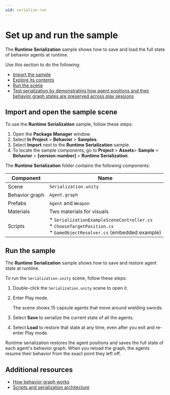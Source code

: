 ```yaml
---
uid: serialize-run
---
```


# Set up and run the sample

The **Runtime Serialization** sample shows how to save and load the full state of behavior agents at runtime.

Use this section to do the following:

* [Import the sample](#import-and-open-the-sample-scene)
* [Explore its contents](#import-and-open-the-sample-scene)
* [Run the scene](#run-the-sample)
* [Test serialization by demonstrating how agent positions and their behavior graph states are preserved across play sessions](#run-the-sample)

## Import and open the sample scene

To use the **Runtime Serialization** sample, follow these steps:

1. Open the **Package Manager** window.
1. Select **In Project** > **Behavior** > **Samples**.
1. Select **Import** next to the **Runtime Serialization** sample.
1. To locate the sample components, go to **Project** > **Assets**> **Sample** > **Behavior** > **[version-number]** > **Runtime Serialization**.

The **Runtime Serialization** folder contains the following components:

| Component | Name |
| --------- | ---- |
| Scene | `Serialization.unity` |
| Behavior graph | `Agent.graph` |
| Prefabs | `Agent` and `Weapon` |
| Materials | Two materials for visuals |
| Scripts | * `SerializationExampleSceneController.cs`<br> * `ChooseTargetPosition.cs` <br> * `GameObjectResolver.cs` (embedded example) |

## Run the sample

The **Runtime Serialization** sample shows how to save and restore agent state at runtime.

To run the `Serialization.unity` scene, follow these steps:

1. Double-click the `Serialization.unity` scene to open it.
1. Enter Play mode.

   The scene shows 15 capsule agents that move around wielding swords.

1. Select **Save** to serialize the current state of all the agents.
1. Select **Load** to restore that state at any time, even after you exit and re-enter Play mode.

Runtime serialization restores the agent positions and saves the full state of each agent's behavior graph. When you reload the graph, the agents resume their behavior from the exact point they left off.

## Additional resources

* [How behavior graph works](xref:serialize-work)
* [Scripts and serialization architecture](xref:serialize-scripts)

